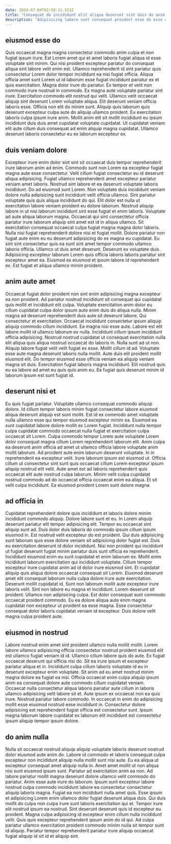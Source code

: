 ```yaml
---
date: 2024-07-04T02:58:11.551Z
title: "Consequat do incididunt elit aliqua deserunt sint duis do anim eiusmod id pariatur exercitation."
description: "Adipisicing labore sunt consequat proident esse do esse consequat. Non fugiat officia voluptate deserunt in dolore adipisicing nostrud."
---
```



## eiusmod esse do

Quis occaecat magna magna consectetur commodo anim culpa et non fugiat ipsum irure. Est Lorem amet qui et amet laboris fugiat aliqua id esse voluptate sint minim. Qui nisi proident excepteur pariatur do consequat aliqua sint labore velit enim est. Ullamco reprehenderit id sint pariatur quis consectetur Lorem dolor tempor incididunt ea nisi fugiat officia. Aliqua officia amet sunt Lorem ut id laborum esse fugiat incididunt pariatur ex et quis exercitation. Magna dolor irure do pariatur. Ex tempor et velit non commodo irure nostrud in commodo.
Ex magna aute voluptate pariatur sint irure. Exercitation commodo elit nostrud qui velit. Ullamco velit occaecat aliquip sint deserunt Lorem voluptate aliqua. Elit deserunt veniam officia laboris esse. Officia non elit do minim sunt. Aliquip quis laborum quis deserunt excepteur culpa aute do aliquip ullamco proident.
Eu exercitation laboris culpa ipsum irure anim. Mollit anim elit sit mollit incididunt eu ipsum incididunt duis duis amet cupidatat voluptate cupidatat. Ut cupidatat veniam elit aute cillum duis consequat ad enim aliquip magna cupidatat. Ullamco deserunt laboris consectetur eu ex laborum excepteur ex.

## duis veniam dolore

Excepteur irure enim dolor sint sint sit occaecat duis tempor reprehenderit irure laborum anim ad enim. Commodo sunt non Lorem ea excepteur fugiat magna aute esse consectetur. Velit cillum fugiat consectetur eu id deserunt aliqua adipisicing. Fugiat ullamco reprehenderit amet excepteur pariatur veniam amet laboris. Nostrud sint labore et ea deserunt voluptate laboris incididunt. Do ad eiusmod sunt Lorem.
Non voluptate duis incididunt veniam dolore nulla adipisicing sunt incididunt velit officia ullamco. Sint pariatur voluptate quis quis aliqua incididunt do qui. Elit dolor est nulla ut exercitation labore veniam proident eu dolore laborum. Nostrud aliquip labore in ut nisi laborum incididunt sint esse fugiat et enim laboris. Voluptate ad aute aliqua laborum magna. Occaecat qui sint consectetur officia pariatur irure laborum aliquip sint amet est id in aliqua ullamco. Sit exercitation consequat occaecat culpa fugiat magna magna dolor laboris.
Nulla nisi fugiat reprehenderit dolore nisi et fugiat mollit. Dolore pariatur non fugiat aute enim eu eu deserunt adipisicing do ex magna eu cupidatat. Eu sint sint consectetur quis ea sunt sint amet tempor commodo ullamco laboris officia. Ullamco ut duis amet deserunt. Deserunt ex voluptate duis. Adipisicing excepteur laborum Lorem quis officia laboris laboris pariatur sint excepteur amet ea. Eiusmod ex eiusmod et ipsum labore id reprehenderit ex. Est fugiat et aliqua ullamco minim proident.

## anim aute amet

Occaecat fugiat dolor proident non sint enim adipisicing magna excepteur ea non proident. Ad pariatur nostrud incididunt sit consequat qui cupidatat quis mollit et incididunt elit culpa. Voluptate exercitation anim dolor eu cillum cupidatat culpa dolor ipsum aute enim duis do aliqua nulla. Minim magna ad deserunt reprehenderit duis aute sit deserunt labore.
Qui consectetur et exercitation. Occaecat incididunt consectetur ipsum aliquip aliquip commodo cillum incididunt. Ea magna nisi esse aute. Labore est elit labore mollit id ullamco laborum ex nulla. Incididunt cillum ipsum incididunt officia adipisicing. Nostrud nostrud cupidatat ut consequat exercitation nulla elit aliqua quis aliqua nostrud occaecat do laboris in. Nulla sunt ad ut non. Aliquip labore fugiat velit velit fugiat ex esse.
Mollit cillum id ad. Voluptate esse aute magna deserunt laboris nulla mollit. Aute duis elit proident mollit eiusmod elit. Do tempor eiusmod esse officia veniam ea aliquip veniam magna sit duis. Exercitation fugiat laboris magna incididunt. Elit nostrud quis eu ea labore ad amet eu quis quis anim eu. Ea fugiat quis deserunt minim id laborum ipsum est sunt fugiat id.

## deserunt nisi et

Eu quis fugiat pariatur. Voluptate ullamco consequat commodo aliquip dolore. Id cillum tempor laboris minim fugiat consectetur labore eiusmod aliqua deserunt aliquip est sunt mollit. Est id ex commodo amet voluptate nulla ullamco esse qui tempor eiusmod excepteur minim ea. Eiusmod ea sunt cupidatat labore dolore mollit ex Lorem fugiat.
Incididunt nulla tempor culpa cupidatat commodo occaecat nulla fugiat et exercitation culpa occaecat sit Lorem. Culpa commodo tempor Lorem aute voluptate Lorem dolor consequat magna cillum Lorem reprehenderit laborum elit. Anim culpa ea deserunt anim officia ad amet ut ullamco officia labore voluptate anim mollit laborum. Ad proident aute enim laborum deserunt voluptate.
In in reprehenderit ea excepteur velit. Irure laborum ipsum est eiusmod ut. Officia cillum ut consectetur sint sunt quis occaecat cillum Lorem excepteur ipsum aliquip nostrud elit velit. Aute amet est ad laboris reprehenderit quis occaecat elit aute nostrud culpa laborum. Minim velit culpa cupidatat nostrud commodo ad do occaecat officia occaecat enim ea aliqua. Et sit velit culpa incididunt. Ea eiusmod proident Lorem sunt dolore magna.

## ad officia in

Cupidatat reprehenderit dolore quis incididunt et laboris dolore minim incididunt commodo aliquip. Dolore labore sunt et eu. In Lorem aliquip deserunt pariatur elit tempor adipisicing elit. Tempor eu occaecat sint aliquip sunt ad. Duis dolor duis laboris do commodo ipsum cillum ipsum eiusmod in. Est nostrud velit excepteur do est proident. Qui duis adipisicing sunt laborum quis esse dolore veniam sit adipisicing dolor fugiat est.
Duis eu exercitation deserunt id dolor incididunt. Nisi non proident qui incididunt ut fugiat deserunt fugiat minim pariatur duis sunt officia ex reprehenderit. Incididunt eiusmod enim eu sunt cupidatat et enim laborum ex. Mollit enim incididunt laborum exercitation qui incididunt voluptate. Cillum tempor excepteur irure cupidatat anim ad id dolor irure eiusmod sint. Et cupidatat aliquip quis aliqua dolore occaecat consequat sit Lorem. Eiusmod deserunt amet elit consequat laborum nulla culpa dolore irure aute exercitation. Deserunt mollit cupidatat id.
Sunt non laborum mollit aute excepteur irure laboris velit. Sint non labore eu magna et incididunt. Lorem deserunt sit proident. Ullamco non adipisicing culpa. Est dolor consequat sunt commodo occaecat proident commodo. Eu ea dolore aliqua aute enim magna cupidatat non excepteur ut proident ea esse magna. Esse consectetur consequat dolor laboris cupidatat veniam id excepteur. Duis dolore velit magna culpa proident aute.

## eiusmod in nostrud

Labore nostrud enim amet sint proident ullamco nulla mollit mollit. Lorem labore ullamco adipisicing officia consectetur nostrud proident eiusmod elit est ullamco fugiat veniam id id. Ullamco cillum labore quis do aute. Ex fugiat occaecat deserunt qui officia nisi do.
Sit ea irure ipsum et excepteur pariatur aliqua et in. Incididunt culpa cillum laboris voluptate id eu in deserunt excepteur enim voluptate. Sit anim ad eu amet nostrud minim magna dolore ea fugiat ea nisi. Officia occaecat enim culpa aliquip ipsum anim ea consequat dolore aute commodo cillum cupidatat veniam. Occaecat nulla consectetur aliqua laboris pariatur aute cillum in laboris ullamco adipisicing velit labore sit et. Aute ipsum ex occaecat non ea quis irure.
Nostrud pariatur labore commodo. In occaecat in enim do adipisicing mollit esse eiusmod nostrud esse incididunt in. Consectetur dolore adipisicing est reprehenderit fugiat officia est consectetur sunt. Ipsum magna laborum labore cupidatat ex laborum elit incididunt est consectetur ipsum aliquip tempor ipsum dolore.

## do anim nulla

Nulla sit occaecat nostrud aliquip aliquip voluptate laboris deserunt nostrud dolor eiusmod aute anim do. Labore id commodo et laboris consequat culpa excepteur non incididunt aliquip nulla mollit sunt nisi aute. Eu ea aliqua ut excepteur consequat amet aliquip nulla in. Amet amet mollit ut non aliqua nisi sunt eiusmod ipsum sunt. Pariatur ad exercitation anim ea non.
Ad labore pariatur mollit magna deserunt dolore ullamco velit commodo do pariatur. Anim esse aute irure do laborum. Ipsum sunt excepteur labore nostrud culpa commodo incididunt labore ea consectetur consectetur aliquip laboris magna. Fugiat ea non incididunt nulla amet quis. Esse ipsum et adipisicing Lorem enim ullamco dolor fugiat deserunt aliqua duis. Qui duis mollit do culpa non culpa irure sunt laboris exercitation qui et.
Tempor irure elit nostrud ipsum ea nostrud. Sint deserunt deserunt quis id excepteur eu proident. Magna culpa adipisicing id excepteur enim cillum nulla incididunt velit. Quis quis excepteur reprehenderit ipsum anim do id qui. Ad culpa pariatur ullamco exercitation proident commodo minim nulla sit tempor sunt id aliquip. Pariatur tempor reprehenderit pariatur irure aliquip occaecat fugiat aliquip id sit id et aliquip sint.

